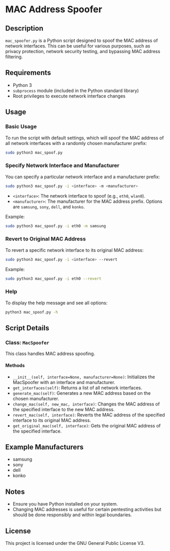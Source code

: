 # MAC Address Spoofer

## Description

`mac_spoofer.py` is a Python script designed to spoof the MAC address of network interfaces. This can be useful for various purposes, such as privacy protection, network security testing, and bypassing MAC address filtering.

## Requirements

- Python 3
- `subprocess` module (included in the Python standard library)
- Root privileges to execute network interface changes

## Usage

### Basic Usage

To run the script with default settings, which will spoof the MAC address of all network interfaces with a randomly chosen manufacturer prefix:

```sh
sudo python3 mac_spoof.py
```

### Specify Network Interface and Manufacturer

You can specify a particular network interface and a manufacturer prefix:

```sh
sudo python3 mac_spoof.py -i <interface> -m <manufacturer>
```

- `<interface>`: The network interface to spoof (e.g., `eth0`, `wlan0`).
- `<manufacturer>`: The manufacturer for the MAC address prefix. Options are `samsung`, `sony`, `dell`, and `konko`.

Example:

```sh
sudo python3 mac_spoof.py -i eth0 -m samsung
```

### Revert to Original MAC Address

To revert a specific network interface to its original MAC address:

```sh
sudo python3 mac_spoof.py -i <interface> --revert
```

Example:

```sh
sudo python3 mac_spoof.py -i eth0 --revert
```

### Help

To display the help message and see all options:

```sh
python3 mac_spoof.py -h
```

## Script Details

### Class: `MacSpoofer`

This class handles MAC address spoofing.

#### Methods

- `__init__(self, interface=None, manufacturer=None)`: Initializes the MacSpoofer with an interface and manufacturer.
- `get_interfaces(self)`: Returns a list of all network interfaces.
- `generate_mac(self)`: Generates a new MAC address based on the chosen manufacturer.
- `change_mac(self, new_mac, interface)`: Changes the MAC address of the specified interface to the new MAC address.
- `revert_mac(self, interface)`: Reverts the MAC address of the specified interface to its original MAC address.
- `get_original_mac(self, interface)`: Gets the original MAC address of the specified interface.

## Example Manufacturers

- samsung
- sony
- dell
- konko

## Notes

- Ensure you have Python installed on your system.
- Changing MAC addresses is useful for certain pentesting activities but should be done responsibly and within legal boundaries.

## License

This project is licensed under the GNU General Public License V3.

